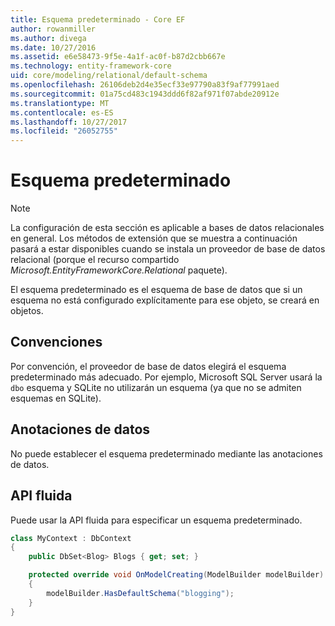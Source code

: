 ```yaml
---
title: Esquema predeterminado - Core EF
author: rowanmiller
ms.author: divega
ms.date: 10/27/2016
ms.assetid: e6e58473-9f5e-4a1f-ac0f-b87d2cbb667e
ms.technology: entity-framework-core
uid: core/modeling/relational/default-schema
ms.openlocfilehash: 26106deb2d4e35ecf33e97790a83f9af77991aed
ms.sourcegitcommit: 01a75cd483c1943ddd6f82af971f07abde20912e
ms.translationtype: MT
ms.contentlocale: es-ES
ms.lasthandoff: 10/27/2017
ms.locfileid: "26052755"
---
```

# <a name="default-schema"></a>Esquema predeterminado

> [!NOTE]  
> La configuración de esta sección es aplicable a bases de datos relacionales en general. Los métodos de extensión que se muestra a continuación pasará a estar disponibles cuando se instala un proveedor de base de datos relacional (porque el recurso compartido *Microsoft.EntityFrameworkCore.Relational* paquete).

El esquema predeterminado es el esquema de base de datos que si un esquema no está configurado explícitamente para ese objeto, se creará en objetos.

## <a name="conventions"></a>Convenciones

Por convención, el proveedor de base de datos elegirá el esquema predeterminado más adecuado. Por ejemplo, Microsoft SQL Server usará la `dbo` esquema y SQLite no utilizarán un esquema (ya que no se admiten esquemas en SQLite).

## <a name="data-annotations"></a>Anotaciones de datos

No puede establecer el esquema predeterminado mediante las anotaciones de datos.

## <a name="fluent-api"></a>API fluida

Puede usar la API fluida para especificar un esquema predeterminado.

<!-- [!code-csharp[Main](samples/core/relational/Modeling/FluentAPI/Samples/Relational/DefaultSchema.cs?highlight=7)] -->
``` csharp
class MyContext : DbContext
{
    public DbSet<Blog> Blogs { get; set; }

    protected override void OnModelCreating(ModelBuilder modelBuilder)
    {
        modelBuilder.HasDefaultSchema("blogging");
    }
}
```
